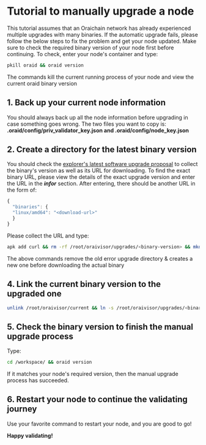 # Tutorial to manually upgrade a node

This tutorial assumes that an Oraichain network has already experienced multiple upgrades with many binaries. If the automatic upgrade fails, please follow the below steps to fix the problem and get your node updated. Make sure to check the required binary version of your node first before continuing. To check, enter your node's container and type:

```bash
pkill oraid && oraid version
```

The commands kill the current running process of your node and view the current oraid binary version

## 1. Back up your current node information

You should always back up all the node information before upgrading in case something goes wrong. The two files you want to copy is: **.oraid/config/priv_validator_key.json and .oraid/config/node_key.json**

## 2. Create a directory for the latest binary version

You should check the [explorer's latest software upgrade proposal](https://scan.orai.io/proposals?type=SoftwareUpgradeProposal) to collect the binary's version as well as its URL for downloading. To find the exact binary URL, please view the details of the exact upgrade version and enter the URL in the ***infor*** section. After entering, there should be another URL in the form of:

```js
{
  "binaries": {
  "linux/amd64": "<download-url>"
  }
}
```

Please collect the URL and type:

```bash
apk add curl && rm -rf /root/oraivisor/upgrades/<binary-version> && mkdir -p /root/oraivisor/upgrades/<binary-version>/bin && curl <binary-url> > /root/oraivisor/upgrades/<binary-version>/bin/oraid && chmod +x /root/oraivisor/upgrades/<binary-version>/bin/oraid
```

The above commands remove the old error upgrade directory & creates a new one before downloading the actual binary

## 4. Link the current binary version to the upgraded one

```bash
unlink /root/oraivisor/current && ln -s /root/oraivisor/upgrades/<binary-version> /root/oraivisor/current
```

## 5. Check the binary version to finish the manual upgrade process

Type:

```bash
cd /workspace/ && oraid version
```

If it matches your node's required version, then the manual upgrade process has succeeded.

## 6. Restart your node to continue the validating journey

Use your favorite command to restart your node, and you are good to go!

**Happy validating!**